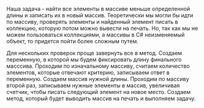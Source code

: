 Наша задача - найти все элементы в массиве меньше определенной длины и записать их в новый массив.
Теоретически мы могли бы идти по массиву, проверять элементы и найденный элемент писать в коллекцию, которую потом можно вывести на печать.
Но, так как мы не можем пользоваться коллекциями, а массивы в C# неизменяемый объект, то придется пойти более сложным путем.

Для нескольких проверок проще завернуть все в метод.
Создаем переменную, в которой мы будем фиксировать длину финального масссива.
Проходим по изначальному массиву, считаем количество элементов, которые отвечают критерию, записываем ответ в переменную.
Создаем массив нужной длины.
Проходим по массиву второй раз, записываем нужные элементы в массив, увеличивая счетчик, чтобы писать следующий элемент на новое место.
Создаем метод, который будет выводить массив на печать и выполняем задачу.
